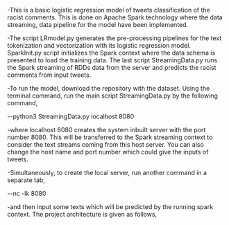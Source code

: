 -This is a basic logistic regression model of tweets classification of the racist comments. This is done on Apache Spark technology where the data streaming, data pipeline for the model have been implemented.

-The script LRmodel.py generates the pre-processing pipelines for the text tokenization and vectorization with its logistic regression model. SparkInit.py script initializes the Spark context where the data schema is presented to load the training data. The last script StreamingData.py runs the Spark streaming of RDDs data from the server and predicts the racist comments from input tweets. 

-To run the model, download the repository with the dataset. Using the terminal command, run the main script StreamingData.py by the following command,

--python3 StreamingData.py localhost 8080

-where localhost 8080 creates the system inbuilt server with the port number 8080. This will be transferred to the Spark streaming context to consider the text streams coming from this host server. You can also change the host name and port number which could give the inputs of tweets.

-Simultaneously, to create the local server, run another command in a separate tab,

--nc -lk 8080

-and then input some texts which will be predicted by the running spark context. The project architecture is given as follows,

